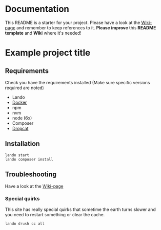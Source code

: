 # Documentation
This README is a starter for your project. Please have a look at the [Wiki-page](https://github.com/nodeone/documentation/wiki) and remember to keep references to it. **Please improve** this **README template** and **Wiki** where it's needed!

# Example project title

## Requirements
Check you have the requirements installed (Make sure specific versions required are noted)
* Lando
* [Docker](https://docs.docker.com/)
* npm
* nvm
* node (6x)
* Composer
* [Dropcat](https://gitlab.wklive.net/wk-public/dropcat)

## Installation
```
lando start
lando composer install
```

## Troubleshooting
Have a look at the [Wiki-page](https://github.com/nodeone/documentation/wiki/troubleshooting)
### Special quirks
This site has really special quirks that sometime the earth turns slower and you need to restart something or clear the cache.
```
lando drush cc all
```
